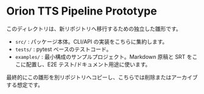 # Orion TTS Pipeline Prototype

このディレクトリは、新リポジトリへ移行するための独立した雛形です。

- `src/` : パッケージ本体。CLI/API の実装をこちらに集約します。
- `tests/` : pytest ベースのテストコード。
- `examples/` : 最小構成のサンプルプロジェクト。Markdown 原稿と SRT をここに配置し、E2E テスト/ドキュメント用途に使います。

最終的にこの雛形を別リポジトリへコピーし、こちらでは削除またはアーカイブする想定です。
